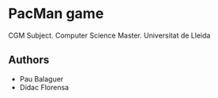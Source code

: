 # PacMan game

CGM Subject.
Computer Science Master.
Universitat de Lleida

## Authors
 - Pau Balaguer
 - Didac Florensa
